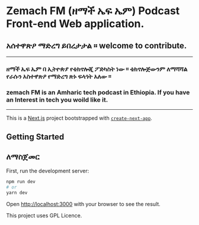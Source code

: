 # Zemach FM (ዘማች ኤፍ ኤም) Podcast Front-end Web application.

## አሰተዋጽዖ ማድረግ ይበረታታል ። welcome to contribute.
---

### ዘማች ኤፍ ኤም በ ኢትዮጵያ የቴክኖሎጂ ፖድካስት ነው ። ቴክኖሎጅውንም ለማሻሻል የራሱን አስተዋጽዖ የማድረግ ጽኑ ፍላጎት አለው ።
 
### zemach FM is an Amharic tech podcast in Ethiopia. If you have an Interest in tech you woild like it.
---
This is a [Next.js](https://nextjs.org/) project bootstrapped with [`create-next-app`](https://github.com/vercel/next.js/tree/canary/packages/create-next-app).

## Getting Started
## ለማስጀመር

First, run the development server:

```bash
npm run dev
# or
yarn dev
```

Open [http://localhost:3000](http://localhost:3000) with your browser to see the result.

This project uses GPL Licence.
